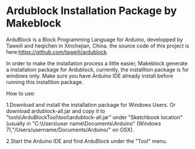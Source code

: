 Ardublock Installation Package by Makeblock
===========================================

ArduBlock is a Block Programming Language for Arduino, developped by Taweili and heqichen in Xinchejian, China. the source code of this project is here:https://github.com/taweili/ardublock.

In order to make the installation process a little easier, Makeblock generate a installation package for Ardublock, currently, the installtion package is for windows only. Make sure you have Arduino IDE already install before running this installtion package.


How to use:

1.Download and install the installation package for Windows Users. Or download ardublock-all.jar and copy it to "tools\ArduBlockTool\tool\ardublock-all.jar" under "Sketchbook location"(usually in "C:\Users\user name\Documents\Arduino\" (Windows 7),"/Users/username/Documents/Arduino/" on OSX).

2.Start the Arduino IDE and find ArduBlock under the "Tool" menu.
